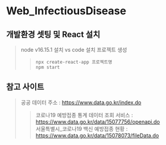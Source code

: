 # Web_InfectiousDisease


## 개발환경 셋팅 및 React 설치 
> node v16.15.1 설치
> vs code 설치
> 프로젝트 생성
>> ``` npx create-react-app 프로젝트명 ```  
>> ``` npm start ```


## 참고 사이트
> 공공 데이터 주소 : https://www.data.go.kr/index.do
>> 코로나19 예방접종 통계 데이터 조회 서비스 : https://www.data.go.kr/data/15077756/openapi.do  
>> 서울특별시_코로나19 백신 예방접종 현황 : https://www.data.go.kr/data/15078073/fileData.do

